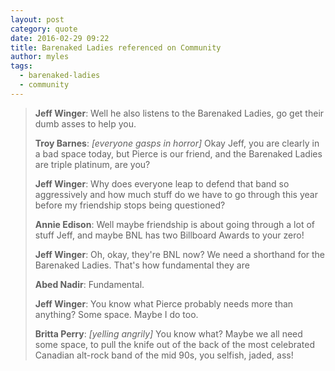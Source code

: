 ```yaml
---
layout: post
category: quote
date: 2016-02-29 09:22
title: Barenaked Ladies referenced on Community
author: myles
tags:
  - barenaked-ladies
  - community
---
```


> **Jeff Winger**: Well he also listens to the Barenaked Ladies, go get their dumb asses to help you.
> 
> **Troy Barnes**: *[everyone gasps in horror]* Okay Jeff, you are clearly in a bad space today, but Pierce is our friend, and the Barenaked Ladies are triple platinum, are you?
> 
> **Jeff Winger**: Why does everyone leap to defend that band so aggressively and how much stuff do we have to go through this year before my friendship stops being questioned?
> 
> **Annie Edison**: Well maybe friendship is about going through a lot of stuff Jeff, and maybe BNL has two Billboard Awards to your zero!
> 
> **Jeff Winger**: Oh, okay, they're BNL now? We need a shorthand for the Barenaked Ladies. That's how fundamental they are
> 
> **Abed Nadir**: Fundamental.
> 
> **Jeff Winger**: You know what Pierce probably needs more than anything? Some space. Maybe I do too.
> 
> **Britta Perry**: *[yelling angrily]* You know what? Maybe we all need some space, to pull the knife out of the back of the most celebrated Canadian alt-rock band of the mid 90s, you selfish, jaded, ass!
